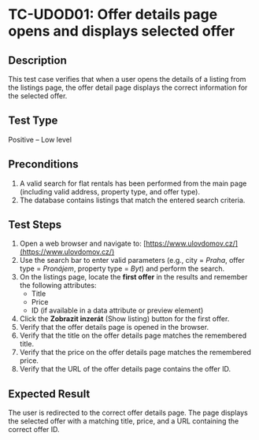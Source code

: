 # TC-UDOD01: Offer details page opens and displays selected offer

## Description
This test case verifies that when a user opens the details of a listing from the listings page, the offer detail page displays the correct information for the selected offer.

## Test Type
Positive – Low level

## Preconditions
1. A valid search for flat rentals has been performed from the main page (including valid address, property type, and offer type).
2. The database contains listings that match the entered search criteria.

## Test Steps
1. Open a web browser and navigate to: [https://www.ulovdomov.cz/](https://www.ulovdomov.cz/)
2. Use the search bar to enter valid parameters (e.g., city = *Praha*, offer type = *Pronájem*, property type = *Byt*) and perform the search.
3. On the listings page, locate the **first offer** in the results and remember the following attributes:
    - Title
    - Price
    - ID (if available in a data attribute or preview element)
4. Click the **Zobrazit inzerát** (Show listing) button for the first offer.
5. Verify that the offer details page is opened in the browser.
6. Verify that the title on the offer details page matches the remembered title.
7. Verify that the price on the offer details page matches the remembered price.
8. Verify that the URL of the offer details page contains the offer ID.

## Expected Result
The user is redirected to the correct offer details page. The page displays the selected offer with a matching title, price, and a URL containing the correct offer ID.
